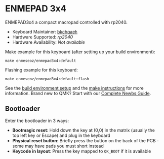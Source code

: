 # ENMEPAD 3x4

ENMEPAD3x4 a compact macropad controlled with rp2040.

* Keyboard Maintainer: [bkchqaeh](https://github.com/bkchqaeh)
* Hardware Supported: *rp2040*
* Hardware Availability: *Not available*

Make example for this keyboard (after setting up your build environment):

    make enmeseoz/enmepad3x4:default

Flashing example for this keyboard:

    make enmeseoz/enmepad3x4:default:flash

See the [build environment setup](https://docs.qmk.fm/#/getting_started_build_tools) and the [make instructions](https://docs.qmk.fm/#/getting_started_make_guide) for more information. Brand new to QMK? Start with our [Complete Newbs Guide](https://docs.qmk.fm/#/newbs).

## Bootloader

Enter the bootloader in 3 ways:

* **Bootmagic reset**: Hold down the key at (0,0) in the matrix (usually the top left key or Escape) and plug in the keyboard
* **Physical reset button**: Briefly press the button on the back of the PCB - some may have pads you must short instead
* **Keycode in layout**: Press the key mapped to `QK_BOOT` if it is available